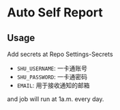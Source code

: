 # Auto Self Report

## Usage

Add secrets at Repo Settings-Secrets

- `SHU_USERNAME`: 一卡通账号
- `SHU_PASSWORD`: 一卡通密码
- `EMAIL`: 用于接收通知的邮箱

and job will run at 1a.m. every day.


